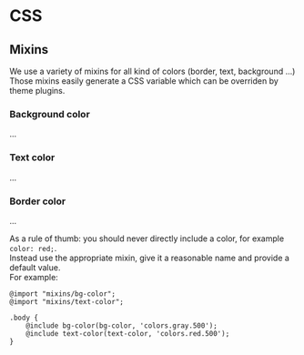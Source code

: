 # CSS

## Mixins

We use a variety of mixins for all kind of colors (border, text, background ...)  
Those mixins easily generate a CSS variable which can be overriden by theme plugins.

### Background color

...

### Text color

...

### Border color

...

As a rule of thumb: you should never directly include a color, for example `color: red;`.  
Instead use the appropriate mixin, give it a reasonable name and provide a default value.  
For example:  
```
@import "mixins/bg-color";
@import "mixins/text-color";

.body {
    @include bg-color(bg-color, 'colors.gray.500');
    @include text-color(text-color, 'colors.red.500');
}
```